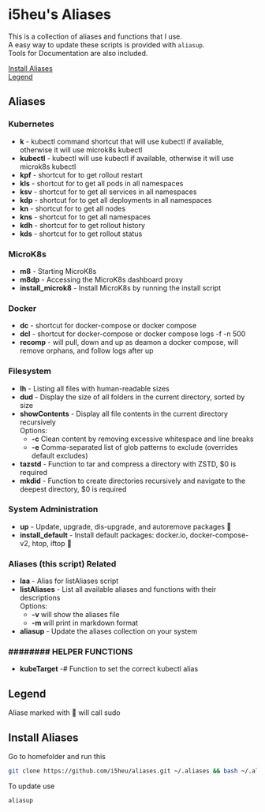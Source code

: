 # i5heu's Aliases
This is a collection of aliases and functions that I use.  
A easy way to update these scripts is provided with `aliasup`.  
Tools for Documentation are also included.  

[Install Aliases](#install-aliases-1)  
[Legend](#Legend)


## Aliases

### Kubernetes 
- **k** - kubectl command shortcut that will use kubectl if available, otherwise it will use microk8s kubectl
- **kubectl** - kubectl will use kubectl if available, otherwise it will use microk8s kubectl 
- **kpf** - shortcut for to get rollout restart
- **kls** - shortcut for to get all pods in all namespaces
- **ksv** - shortcut for to get all services in all namespaces
- **kdp** - shortcut for to get all deployments in all namespaces
- **kn** - shortcut for to get all nodes
- **kns** - shortcut for to get all namespaces
- **kdh** - shortcut for to get rollout history
- **kds** - shortcut for to get rollout status

### MicroK8s 
- **m8** - Starting MicroK8s
- **m8dp** - Accessing the MicroK8s dashboard proxy
- **install_microk8** - Install MicroK8s by running the install script

### Docker 
- **dc** - shortcut for docker-compose or docker compose
- **dcl** - shortcut for docker-compose or docker compose logs -f -n 500
- **recomp** - will pull, down and up as deamon a docker compose, will remove orphans, and follow logs after up

### Filesystem 
- **lh** - Listing all files with human-readable sizes
- **dud** - Display the size of all folders in the current directory, sorted by size
- **showContents** - Display all file contents in the current directory recursively   
Options:
   - **-c** Clean content by removing excessive whitespace and line breaks
   - **-e** Comma-separated list of glob patterns to exclude (overrides default excludes)
- **tazstd** - Function to tar and compress a directory with ZSTD, $0 <directory> is required
- **mkdid** - Function to create directories recursively and navigate to the deepest directory, $0 <directory> is required

### System Administration 
- **up** - Update, upgrade, dis-upgrade, and autoremove packages 👑
- **install_default** - Install default packages: docker.io, docker-compose-v2, htop, iftop 👑

### Aliases (this script) Related 
- **laa** - Alias for listAliases script
- **listAliases** - List all available aliases and functions with their descriptions   
Options:
   - **-v** will show the aliases file
   - **-m** will print in markdown format
- **aliasup** - Update the aliases collection on your system

### ######## HELPER FUNCTIONS ########
- **kubeTarget** -# Function to set the correct kubectl alias

## Legend
Aliase marked with 👑 will call sudo

## Install Aliases
Go to homefolder and run this
```bash
git clone https://github.com/i5heu/aliases.git ~/.aliases && bash ~/.aliases/setup.sh && source ~/.aliases/aliases
```

To update use
```base
aliasup
```
